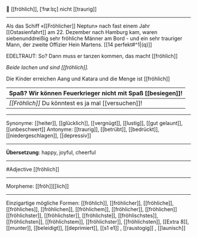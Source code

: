 🙂 [[fröhlich]], [ˈfrøːlɪç]
nicht [[traurig]]

---
Als das Schiff «[[Fröhlicher]] Neptun» nach fast einem Jahr [[Ostasienfahrt]] am 22. Dezember nach Hamburg kam, waren siebenunddreißig sehr fröhliche Männer am Bord - und ein sehr trauriger Mann, der zweite Offizier Hein Martens. [[14 perfekt#^1|(q)]]


EDELTRAUT: So? Dann muss er tanzen kommen, das macht [[fröhlich]]

_Beide lachen und sind [[fröhlich]]._

Die Kinder erreichen Aang und Katara und die Menge ist [[fröhlich]]

| Spaß? Wir können Feuerkrieger nicht mit Spaß [[besiegen]]!                                                                                                                                                                                                                                                                                                                                                                                                                                                                                                                                                                                      |
| ----------------------------------------------------------------------------------------------------------------------------------------------------------------------------------------------------------------------------------------------------------------------------------------------------------------------------------------------------------------------------------------------------------------------------------------------------------------------------------------------------------------------------------------------------------------------------------------------------------------------------------------------- |
| _[[Fröhlich]]_ Du könntest es ja mal [[versuchen]]!                                                                                                                                                                                                                                                                                                                                                                                                                                                                                                                                                                                             |

---
Synonyme: [[heiter]], [[glücklich]], [[vergnügt]], [[lustig]], [[gut gelaunt]], [[unbeschwert]]
Antonyme: [[traurig]], [[betrübt]], [[bedrückt]], [[niedergeschlagen]], [[depressiv]]

---
**Übersetzung**:
happy, joyful, cheerful

---
#Adjective [[fröhlich]]

---
Morpheme:
[[fröh]][[lich]]

---


Einzigartige mögliche Formen: 
[[fröhlich]], [[fröhlicher]], [[fröhliche]], [[fröhliches]], [[fröhlichen]], [[fröhlichem]], [[fröhlicher]], [[fröhlichen]]
[[fröhlichster]], [[fröhlichster]], [[fröhlichste]], [[fröhlischstes]], [[fröhlichsten]], [[fröhlichstem]], [[fröhlichster]], [[fröhlichsten]], [[Extra 8]], [[munter]], [[beleidigt]], [[deprimiert]], [[s1 e1]]
, [[raustogig]]
, [[launisch]]